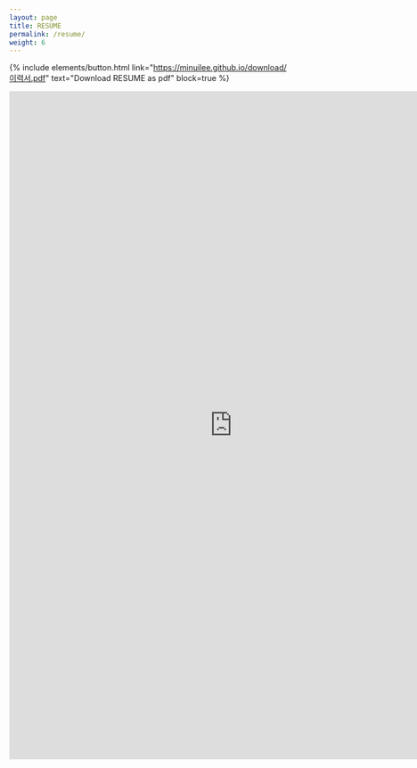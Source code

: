 ```yaml
---
layout: page
title: RESUME
permalink: /resume/
weight: 6
---
```


{% include elements/button.html link="https://minuilee.github.io/download/이력서.pdf" text="Download RESUME as pdf" block=true %}

<center>
	<iframe src="https://minuilee.github.io/download/이력서.pdf" style="width:800px; height:1200px;" frameborder="0"></iframe>
</center>